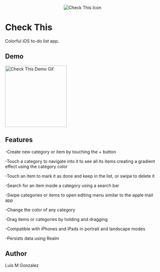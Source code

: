 <p align="center">
  <img src="https://dl.dropboxusercontent.com/s/qedprrmi7k640k7/Check%20This%20Icon-180.png?dl=0" alt="Check This Icon"/>
</p>

# Check This

Colorful iOS to-do list app.

## Demo

<p align="left">
  <img src="https://dl.dropboxusercontent.com/s/n12c77x2cwkq2ns/Check%20This%20App%20Preview%20-%20175x379%4015fps.gif?dl=0" alt="Check This Demo Gif" width = 200/>
</p>

## Features

-Create new category or item by touching the + button

-Touch a category to navigate into it to see all its items creating a gradient
effect using the category color

-Touch an item to mark it as done and keep in the list, or swipe to delete it

-Search for an item inside a category using a search bar

-Swipe categories or items to open editing menu similar to the apple mail app

-Change the color of any category

-Drag items or categories by holding and dragging

-Compatible with iPhones and iPads in portrait and landscape modes

-Persists data using Realm

## Author

Luis M Gonzalez
